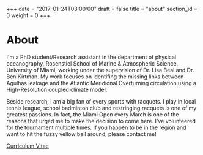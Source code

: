+++
date = "2017-01-24T03:00:00"
draft = false
title = "about"
section_id = 0
weight = 0
+++

# About

I'm a PhD student/Research assistant in the department of physical oceanography, Rosenstiel School of Marine & Atmospheric Science, University of Miami, working under the supervision of Dr. Lisa Beal and Dr. Ben Kirtman. My work focuses on identifing the missing links between Agulhas leakage and the Atlantic Meridional Overturning circulation using a High-Resolution coupled climate model.  

Beside research, I am a big fan of every sports with racquets. I play in local tennis league, school badminton club and restringing racquets is one of my greatest passions. In fact, the Miami Open every March is one of the reasons that urged me to make the decision to come here. I've volunteered for the tournament multiple times. If you happen to be in the region and want to hit the fuzzy yellow ball around, please contact me!

[Curriculum Vitae](https://1drv.ms/b/s!AuB_mliF0-yg2_0VfMaxiKmTEQlMlQ)
